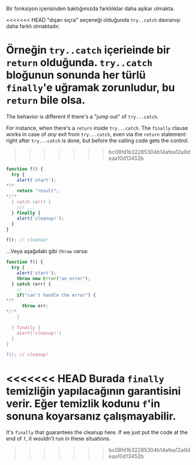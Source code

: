 Bir fonksiyon içerisinden baktığımızda farklılıklar daha aşikar olmakta.

<<<<<<< HEAD
"dışarı sıçra" seçeneği olduğunda `try..catch` davranışı daha farklı olmaktadır.

Örneğin `try..catch` içerieinde bir `return` olduğunda. `try..catch` bloğunun sonunda her türlü `finally`'e uğramak zorunludur, bu `return` bile olsa.
=======
The behavior is different if there's a "jump out" of `try...catch`.

For instance, when there's a `return` inside `try...catch`. The `finally` clause works in case of *any* exit from `try...catch`, even via the `return` statement: right after `try...catch` is done, but before the calling code gets the control.
>>>>>>> bc08fd1b32285304b14afea12a9deaa10d13452b

```js run
function f() {
  try {
    alert('start');
*!*
    return "result";
*/!*
  } catch (err) {
    /// ...
  } finally {
    alert('cleanup!');
  }
}

f(); // cleanup!
```
...Veya aşağıdaki gibi `throw` varsa:

```js run
function f() {
  try {
    alert('start');
    throw new Error("an error");
  } catch (err) {
    // ...
    if("can't handle the error") {
*!*
      throw err;
*/!*
    }

  } finally {
    alert('cleanup!')
  }
}

f(); // cleanup!
```
<<<<<<< HEAD
Burada `finally` temizliğin yapılacağının garantisini verir. Eğer temizlik kodunu `f`'in sonuna koyarsanız çalışmayabilir.
=======

It's `finally` that guarantees the cleanup here. If we just put the code at the end of `f`, it wouldn't run in these situations.
>>>>>>> bc08fd1b32285304b14afea12a9deaa10d13452b
